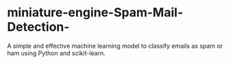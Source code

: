 # miniature-engine-Spam-Mail-Detection-
A simple and effective machine learning model to classify emails as spam or ham using Python and scikit-learn.
